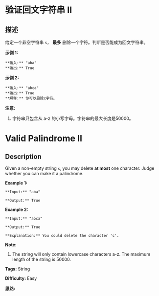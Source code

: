 # 验证回文字符串 Ⅱ

## 描述

给定一个非空字符串 `s`， **最多** 删除一个字符。判断是否能成为回文字符串。

**示例 1:**

    
    
    **输入:** "aba"
    **输出:** True
    

**示例 2:**

    
    
    **输入:** "abca"
    **输出:** True
    **解释:** 你可以删除c字符。
    

**注意:**

  1. 字符串只包含从 a-z 的小写字母。字符串的最大长度是50000。



# Valid Palindrome II

## Description



Given a non-empty string `s`, you may delete **at most** one character. Judge whether you can make it a palindrome.

**Example 1:**  

    
    
    **Input:** "aba"
    **Output:** True
    

**Example 2:**  

    
    
    **Input:** "abca"
    **Output:** True
    **Explanation:** You could delete the character 'c'.
    

**Note:**  

  1. The string will only contain lowercase characters a-z. The maximum length of the string is 50000.


**Tags:** String

**Difficulty:** Easy

**思路:**
